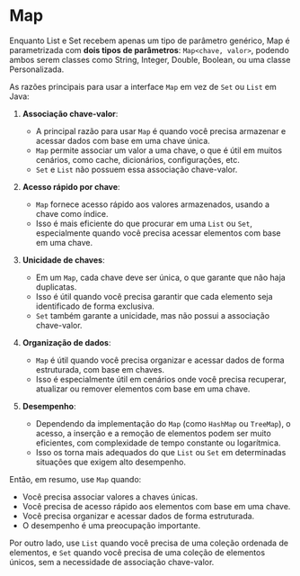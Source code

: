 # Map
Enquanto List e Set recebem apenas um tipo de parâmetro genérico, Map é parametrizada com **dois tipos de parâmetros**: `Map<chave, valor>`, podendo ambos serem classes como String, Integer, Double, Boolean, ou uma classe Personalizada.

As razões principais para usar a interface `Map` em vez de `Set` ou `List` em Java:

1. **Associação chave-valor**:
   - A principal razão para usar `Map` é quando você precisa armazenar e acessar dados com base em uma chave única.
   - `Map` permite associar um valor a uma chave, o que é útil em muitos cenários, como cache, dicionários, configurações, etc.
   - `Set` e `List` não possuem essa associação chave-valor.

2. **Acesso rápido por chave**:
   - `Map` fornece acesso rápido aos valores armazenados, usando a chave como índice.
   - Isso é mais eficiente do que procurar em uma `List` ou `Set`, especialmente quando você precisa acessar elementos com base em uma chave.

3. **Unicidade de chaves**:
   - Em um `Map`, cada chave deve ser única, o que garante que não haja duplicatas.
   - Isso é útil quando você precisa garantir que cada elemento seja identificado de forma exclusiva.
   - `Set` também garante a unicidade, mas não possui a associação chave-valor.

4. **Organização de dados**:
   - `Map` é útil quando você precisa organizar e acessar dados de forma estruturada, com base em chaves.
   - Isso é especialmente útil em cenários onde você precisa recuperar, atualizar ou remover elementos com base em uma chave.

5. **Desempenho**:
   - Dependendo da implementação do `Map` (como `HashMap` ou `TreeMap`), o acesso, a inserção e a remoção de elementos podem ser muito eficientes, com complexidade de tempo constante ou logarítmica.
   - Isso os torna mais adequados do que `List` ou `Set` em determinadas situações que exigem alto desempenho.

Então, em resumo, use `Map` quando:

- Você precisa associar valores a chaves únicas.
- Você precisa de acesso rápido aos elementos com base em uma chave.
- Você precisa organizar e acessar dados de forma estruturada.
- O desempenho é uma preocupação importante.

Por outro lado, use `List` quando você precisa de uma coleção ordenada de elementos, e `Set` quando você precisa de uma coleção de elementos únicos, sem a necessidade de associação chave-valor.

